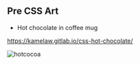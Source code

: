 ## Pre CSS Art
* Hot chocolate in coffee mug

https://kamelaw.gitlab.io/css-hot-chocolate/



![hotcocoa](https://user-images.githubusercontent.com/24884380/161321669-3db77446-0528-4e8f-a0d3-9adf71f5c226.jpeg)

